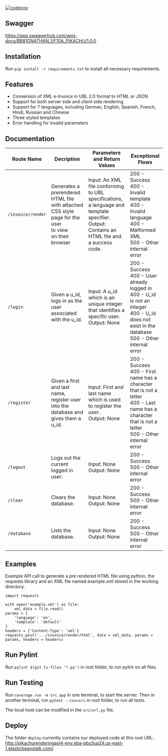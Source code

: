 [![codecov](https://codecov.io/github/cseteaching-unsw-edu-au/se2021-23t1-einvoicing-api-f10a-pikachu-rendering-api/branch/main/graph/badge.svg?token=71FFT0HLKQ)](https://codecov.io/github/cseteaching-unsw-edu-au/se2021-23t1-einvoicing-api-f10a-pikachu-rendering-api)

## Swagger
https://app.swaggerhub.com/apis-docs/BB81GNATHAN_1/F10A_PIKACHU/1.0.0

## Installation

Run `pip install -r requirements.txt` to install all necessary requirements.

## Features

* Conversion of XML e-Invoice in UBL 2.0 format to HTML or JSON
* Support for both server side and client side rendering
* Support for 7 languages, including German, English, Spanish, French, Hindi, Russian and Chinese
* Three styled templates 
* Error handling for invalid parameters

## Documentation

| Route Name           | Decription                                                                                                          | Parameters and Return Values                                                                                                                                       | Exceptional Flows                                                                                                      |
|----------------------|---------------------------------------------------------------------------------------------------------------------|--------------------------------------------------------------------------------------------------------------------------------------------------------------------|------------------------------------------------------------------------------------------------------------------------|
| `/invoice/render` | Generates a prerendered <br>HTML file with attached <br>CSS style page for the user <br>to view<br>on their browser | Input: An XML file conforming <br>to UBL specifications,<br>a language and template specifier.<br>Output: Contains an HTML file and <br>a success code.            | 200 - Success<br>400 - Invalid template<br>400 - Invalid language<br>400 - Malformed XML<br>500 - Other internal error |                                                    |
| `/login`         | Given a u_id, logs in as the user associated with the u_id.                         | Input: A u_id which is an unique integer that identifies a specific user. <br>Output: None | 200 - Success<br>400 - User already logged in<br>400 - U_id is not an integer<br>400 - U_id does not exist in the database<br>500 - Other internal error     |
| `/register`      | Given a first and last name, register user into the database and gives them a u_id. | Input: First and last name which is used to register the user.<br>Output: None             | 200 - Success<br>400 - First name has a character that is not a letter<br>400 - Last name has a character that is not a letter<br>500 - Other internal error |
| `/logout`        | Logs out the current logged in user.                                                | Input: None<br>Output: None                                                                | 200 - Success<br>500 - Other internal error                                                                                                                  |
| `/clear`         | Clears the database.                                                                | Input: None<br>Output: None                                                                | 200 - Success<br>500 - Other internal error                                                                                                                  |
| `/database`      | Lists the database.                                                                 | Input: None<br>Output: None                                                                | 200 - Success<br>500 - Other internal error                                                                                                                  |
## Examples

Example API call to generate a pre rendered HTML file using python, the requests library
and an XML file named example.xml stored in the working directory.
```
import requests

with open('example.xml') as file:
    xml_data = file.read()
params = {
    'language': 'en',
    'template': 'default'
}
headers = {'Content-Type': 'xml'}
requests.post('.../invoice/render/html', data = xml_data, params = params, headers = headers)
```

## Run Pylint
Run `pylint $(git ls-files '*.py')` in root folder, to run pylint on all files.

## Run Testing
Run `coverage run -m src.app` in one terminal, to start the server. Then in another terminal, run `pytest --cov=src` in root folder, to run all tests.

The local host can be modified in the `src/url.py` file.

## Deploy
The folder `deploy` currently contains our deployed code at this root URL: 
http://pikachurenderingapi4-env.eba-pbs3up24.us-east-1.elasticbeanstalk.com/.
